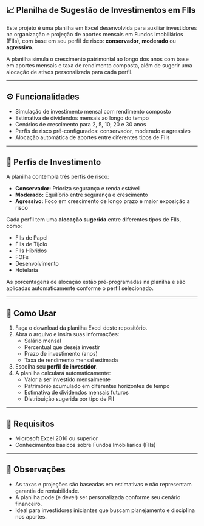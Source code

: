 ## 📈 Planilha de Sugestão de Investimentos em FIIs

Este projeto é uma planilha em Excel desenvolvida para auxiliar investidores na organização e projeção de aportes mensais em Fundos Imobiliários (FIIs), com base em seu perfil de risco: **conservador**, **moderado** ou **agressivo**.

A planilha simula o crescimento patrimonial ao longo dos anos com base em aportes mensais e taxa de rendimento composta, além de sugerir uma alocação de ativos personalizada para cada perfil.

---

## ⚙️ Funcionalidades

- Simulação de investimento mensal com rendimento composto
- Estimativa de dividendos mensais ao longo do tempo
- Cenários de crescimento para 2, 5, 10, 20 e 30 anos
- Perfis de risco pré-configurados: conservador, moderado e agressivo
- Alocação automática de aportes entre diferentes tipos de FIIs

---

## 🧠 Perfis de Investimento

A planilha contempla três perfis de risco:

- **Conservador:** Prioriza segurança e renda estável
- **Moderado:** Equilíbrio entre segurança e crescimento
- **Agressivo:** Foco em crescimento de longo prazo e maior exposição a risco

Cada perfil tem uma **alocação sugerida** entre diferentes tipos de FIIs, como:

- FIIs de Papel
- FIIs de Tijolo
- FIIs Híbridos
- FOFs
- Desenvolvimento
- Hotelaria

As porcentagens de alocação estão pré-programadas na planilha e são aplicadas automaticamente conforme o perfil selecionado.

---

## 💼 Como Usar

1. Faça o download da planilha Excel deste repositório.
2. Abra o arquivo e insira suas informações:
   - Salário mensal
   - Percentual que deseja investir
   - Prazo de investimento (anos)
   - Taxa de rendimento mensal estimada
3. Escolha seu **perfil de investidor**.
4. A planilha calculará automaticamente:
   - Valor a ser investido mensalmente
   - Patrimônio acumulado em diferentes horizontes de tempo
   - Estimativa de dividendos mensais futuros
   - Distribuição sugerida por tipo de FII

---

## 📝 Requisitos

- Microsoft Excel 2016 ou superior
- Conhecimentos básicos sobre Fundos Imobiliários (FIIs)

---

## 📌 Observações
- As taxas e projeções são baseadas em estimativas e não representam garantia de rentabilidade.
- A planilha pode (e deve!) ser personalizada conforme seu cenário financeiro.
- Ideal para investidores iniciantes que buscam planejamento e disciplina nos aportes.



